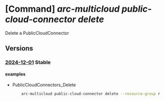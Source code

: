 # [Command] _arc-multicloud public-cloud-connector delete_

Delete a PublicCloudConnector

## Versions

### [2024-12-01](/Resources/mgmt-plane/L3N1YnNjcmlwdGlvbnMve30vcmVzb3VyY2Vncm91cHMve30vcHJvdmlkZXJzL21pY3Jvc29mdC5oeWJyaWRjb25uZWN0aXZpdHkvcHVibGljY2xvdWRjb25uZWN0b3JzL3t9/2024-12-01.xml) **Stable**

<!-- mgmt-plane /subscriptions/{}/resourcegroups/{}/providers/microsoft.hybridconnectivity/publiccloudconnectors/{} 2024-12-01 -->

#### examples

- PublicCloudConnectors_Delete
    ```bash
        arc-multicloud public-cloud-connector delete --resource-group rgpublicCloud --name skcfyjvflkhibdywjay
    ```
